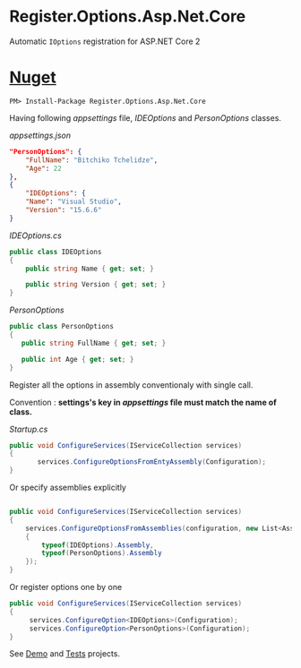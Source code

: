 # Register.Options.Asp.Net.Core

Automatic `IOptions` registration for ASP.NET Core 2


# [Nuget](https://www.nuget.org/packages/Register.Options.Asp.Net.Core)

`PM> Install-Package Register.Options.Asp.Net.Core`


Having following *appsettings* file, *IDEOptions* and *PersonOptions* classes.

*appsettings.json*
```JSON
"PersonOptions": {
    "FullName": "Bitchiko Tchelidze",
    "Age": 22
},
{
    "IDEOptions": {
    "Name": "Visual Studio",
    "Version": "15.6.6"
}
```

*IDEOptions.cs*
```c#
public class IDEOptions
{
    public string Name { get; set; }

    public string Version { get; set; }
}
```

*PersonOptions*
```c#
public class PersonOptions
{
   public string FullName { get; set; }

   public int Age { get; set; }
}
```

Register all the options in assembly conventionaly with single call. 

Convention : **settings's key in *appsettings* file must match the name of class.**

*Startup.cs*
```c#
public void ConfigureServices(IServiceCollection services)
{
       services.ConfigureOptionsFromEntyAssembly(Configuration);
}
```

Or specify assemblies explicitly

```c#

public void ConfigureServices(IServiceCollection services)
{
    services.ConfigureOptionsFromAssemblies(configuration, new List<Assembly>()
    {
        typeof(IDEOptions).Assembly,
        typeof(PersonOptions).Assembly               
    });
}
```

Or register options one by one

```c#
public void ConfigureServices(IServiceCollection services)
{
     services.ConfigureOption<IDEOptions>(Configuration);
     services.ConfigureOption<PersonOptions>(Configuration);
}
```

See [Demo](https://github.com/tchelidze/Register.Options.Asp.Net.Core/tree/master/samples/RegisterOptionsDemo) and [Tests](https://github.com/tchelidze/Register.Options.Asp.Net.Core/tree/master/test/Register.Options.Asp.Net.Core.Tests) projects. 
